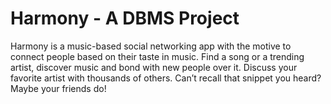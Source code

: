 # Harmony - A DBMS Project

Harmony is a music-based social networking app with the motive to connect people based
on their taste in music.
Find a song or a trending artist, discover music and bond with new people over it.
Discuss your favorite artist with thousands of others.
Can’t recall that snippet you heard? Maybe your friends do!